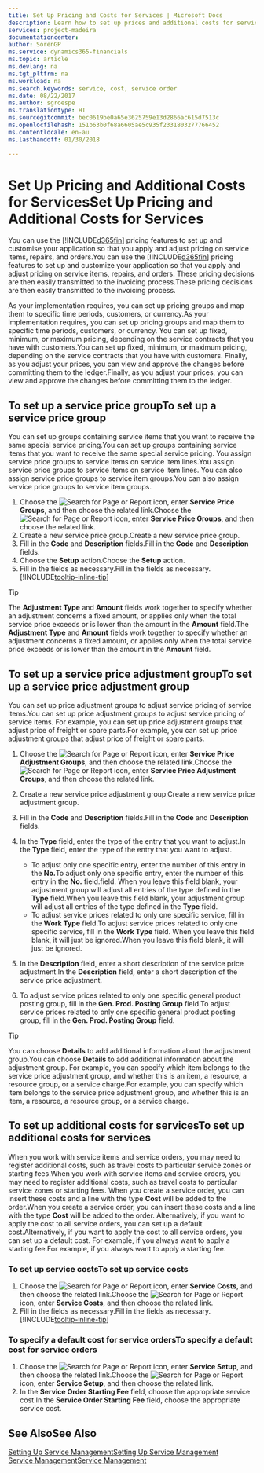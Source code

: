 ```yaml
---
title: Set Up Pricing and Costs for Services | Microsoft Docs
description: Learn how to set up prices and additional costs for services.
services: project-madeira
documentationcenter: 
author: SorenGP
ms.service: dynamics365-financials
ms.topic: article
ms.devlang: na
ms.tgt_pltfrm: na
ms.workload: na
ms.search.keywords: service, cost, service order
ms.date: 08/22/2017
ms.author: sgroespe
ms.translationtype: HT
ms.sourcegitcommit: bec0619be0a65e3625759e13d2866ac615d7513c
ms.openlocfilehash: 151b63b0f68a6605ae5c935f2331803277766452
ms.contentlocale: en-au
ms.lasthandoff: 01/30/2018

---
```


# <a name="set-up-pricing-and-additional-costs-for-services"></a><span data-ttu-id="94396-103">Set Up Pricing and Additional Costs for Services</span><span class="sxs-lookup"><span data-stu-id="94396-103">Set Up Pricing and Additional Costs for Services</span></span>
<span data-ttu-id="94396-104">You can use the [!INCLUDE[d365fin](includes/d365fin_md.md)] pricing features to set up and customise your application so that you apply and adjust pricing on service items, repairs, and orders.</span><span class="sxs-lookup"><span data-stu-id="94396-104">You can use the [!INCLUDE[d365fin](includes/d365fin_md.md)] pricing features to set up and customize your application so that you apply and adjust pricing on service items, repairs, and orders.</span></span> <span data-ttu-id="94396-105">These pricing decisions are then easily transmitted to the invoicing process.</span><span class="sxs-lookup"><span data-stu-id="94396-105">These pricing decisions are then easily transmitted to the invoicing process.</span></span>  
  
<span data-ttu-id="94396-106">As your implementation requires, you can set up pricing groups and map them to specific time periods, customers, or currency.</span><span class="sxs-lookup"><span data-stu-id="94396-106">As your implementation requires, you can set up pricing groups and map them to specific time periods, customers, or currency.</span></span> <span data-ttu-id="94396-107">You can set up fixed, minimum, or maximum pricing, depending on the service contracts that you have with customers.</span><span class="sxs-lookup"><span data-stu-id="94396-107">You can set up fixed, minimum, or maximum pricing, depending on the service contracts that you have with customers.</span></span> <span data-ttu-id="94396-108">Finally, as you adjust your prices, you can view and approve the changes before committing them to the ledger.</span><span class="sxs-lookup"><span data-stu-id="94396-108">Finally, as you adjust your prices, you can view and approve the changes before committing them to the ledger.</span></span>  

## <a name="to-set-up-a-service-price-group"></a><span data-ttu-id="94396-109">To set up a service price group</span><span class="sxs-lookup"><span data-stu-id="94396-109">To set up a service price group</span></span>
<span data-ttu-id="94396-110">You can set up groups containing service items that you want to receive the same special service pricing.</span><span class="sxs-lookup"><span data-stu-id="94396-110">You can set up groups containing service items that you want to receive the same special service pricing.</span></span> <span data-ttu-id="94396-111">You assign service price groups to service items on service item lines.</span><span class="sxs-lookup"><span data-stu-id="94396-111">You assign service price groups to service items on service item lines.</span></span> <span data-ttu-id="94396-112">You can also assign service price groups to service item groups.</span><span class="sxs-lookup"><span data-stu-id="94396-112">You can also assign service price groups to service item groups.</span></span>  

1. <span data-ttu-id="94396-113">Choose the ![Search for Page or Report](media/ui-search/search_small.png "Search for Page or Report icon") icon, enter **Service Price Groups**, and then choose the related link.</span><span class="sxs-lookup"><span data-stu-id="94396-113">Choose the ![Search for Page or Report](media/ui-search/search_small.png "Search for Page or Report icon") icon, enter **Service Price Groups**, and then choose the related link.</span></span>  
2. <span data-ttu-id="94396-114">Create a new service price group.</span><span class="sxs-lookup"><span data-stu-id="94396-114">Create a new service price group.</span></span>  
3. <span data-ttu-id="94396-115">Fill in the **Code** and **Description** fields.</span><span class="sxs-lookup"><span data-stu-id="94396-115">Fill in the **Code** and **Description** fields.</span></span>  
4. <span data-ttu-id="94396-116">Choose the **Setup** action.</span><span class="sxs-lookup"><span data-stu-id="94396-116">Choose the **Setup** action.</span></span>  
2. <span data-ttu-id="94396-117">Fill in the fields as necessary.</span><span class="sxs-lookup"><span data-stu-id="94396-117">Fill in the fields as necessary.</span></span> [!INCLUDE[tooltip-inline-tip](includes/tooltip-inline-tip_md.md)]  

 > [!Tip]
 > <span data-ttu-id="94396-118">The **Adjustment Type** and **Amount** fields work together to specify whether an adjustment concerns a fixed amount, or applies only when the total service price exceeds or is lower than the amount in the **Amount** field.</span><span class="sxs-lookup"><span data-stu-id="94396-118">The **Adjustment Type** and **Amount** fields work together to specify whether an adjustment concerns a fixed amount, or applies only when the total service price exceeds or is lower than the amount in the **Amount** field.</span></span>  

## <a name="to-set-up-a-service-price-adjustment-group"></a><span data-ttu-id="94396-119">To set up a service price adjustment group</span><span class="sxs-lookup"><span data-stu-id="94396-119">To set up a service price adjustment group</span></span>  
<span data-ttu-id="94396-120">You can set up price adjustment groups to adjust service pricing of service items.</span><span class="sxs-lookup"><span data-stu-id="94396-120">You can set up price adjustment groups to adjust service pricing of service items.</span></span> <span data-ttu-id="94396-121">For example, you can set up price adjustment groups that adjust price of freight or spare parts.</span><span class="sxs-lookup"><span data-stu-id="94396-121">For example, you can set up price adjustment groups that adjust price of freight or spare parts.</span></span>  
  
1. <span data-ttu-id="94396-122">Choose the ![Search for Page or Report](media/ui-search/search_small.png "Search for Page or Report icon") icon, enter **Service Price Adjustment Groups**, and then choose the related link.</span><span class="sxs-lookup"><span data-stu-id="94396-122">Choose the ![Search for Page or Report](media/ui-search/search_small.png "Search for Page or Report icon") icon, enter **Service Price Adjustment Groups**, and then choose the related link.</span></span>  
2. <span data-ttu-id="94396-123">Create a new service price adjustment group.</span><span class="sxs-lookup"><span data-stu-id="94396-123">Create a new service price adjustment group.</span></span>  
3. <span data-ttu-id="94396-124">Fill in the **Code** and **Description** fields.</span><span class="sxs-lookup"><span data-stu-id="94396-124">Fill in the **Code** and **Description** fields.</span></span>  
4. <span data-ttu-id="94396-125">In the **Type** field, enter the type of the entry that you want to adjust.</span><span class="sxs-lookup"><span data-stu-id="94396-125">In the **Type** field, enter the type of the entry that you want to adjust.</span></span>  
  
    * <span data-ttu-id="94396-126">To adjust only one specific entry, enter the number of this entry in the **No.**</span><span class="sxs-lookup"><span data-stu-id="94396-126">To adjust only one specific entry, enter the number of this entry in the **No.**</span></span> <span data-ttu-id="94396-127">field.</span><span class="sxs-lookup"><span data-stu-id="94396-127">field.</span></span> <span data-ttu-id="94396-128">When you leave this field blank, your adjustment group will adjust all entries of the type defined in the **Type** field.</span><span class="sxs-lookup"><span data-stu-id="94396-128">When you leave this field blank, your adjustment group will adjust all entries of the type defined in the **Type** field.</span></span>  
    * <span data-ttu-id="94396-129">To adjust service prices related to only one specific service, fill in the **Work Type** field.</span><span class="sxs-lookup"><span data-stu-id="94396-129">To adjust service prices related to only one specific service, fill in the **Work Type** field.</span></span> <span data-ttu-id="94396-130">When you leave this field blank, it will just be ignored.</span><span class="sxs-lookup"><span data-stu-id="94396-130">When you leave this field blank, it will just be ignored.</span></span>  
  
5. <span data-ttu-id="94396-131">In the **Description** field, enter a short description of the service price adjustment.</span><span class="sxs-lookup"><span data-stu-id="94396-131">In the **Description** field, enter a short description of the service price adjustment.</span></span>  
6. <span data-ttu-id="94396-132">To adjust service prices related to only one specific general product posting group, fill in the **Gen. Prod. Posting Group** field.</span><span class="sxs-lookup"><span data-stu-id="94396-132">To adjust service prices related to only one specific general product posting group, fill in the **Gen. Prod. Posting Group** field.</span></span>

> [!Tip]
> <span data-ttu-id="94396-133">You can choose **Details** to add additional information about the adjustment group.</span><span class="sxs-lookup"><span data-stu-id="94396-133">You can choose **Details** to add additional information about the adjustment group.</span></span> <span data-ttu-id="94396-134">For example, you can specify which item belongs to the service price adjustment group, and whether this is an item, a resource, a resource group, or a service charge.</span><span class="sxs-lookup"><span data-stu-id="94396-134">For example, you can specify which item belongs to the service price adjustment group, and whether this is an item, a resource, a resource group, or a service charge.</span></span>  

## <a name="to-set-up-additional-costs-for-services"></a><span data-ttu-id="94396-135">To set up additional costs for services</span><span class="sxs-lookup"><span data-stu-id="94396-135">To set up additional costs for services</span></span>
<span data-ttu-id="94396-136">When you work with service items and service orders, you may need to register additional costs, such as travel costs to particular service zones or starting fees.</span><span class="sxs-lookup"><span data-stu-id="94396-136">When you work with service items and service orders, you may need to register additional costs, such as travel costs to particular service zones or starting fees.</span></span> <span data-ttu-id="94396-137">When you create a service order, you can insert these costs and a line with the type **Cost** will be added to the order.</span><span class="sxs-lookup"><span data-stu-id="94396-137">When you create a service order, you can insert these costs and a line with the type **Cost** will be added to the order.</span></span> <span data-ttu-id="94396-138">Alternatively, if you want to apply the cost to all service orders, you can set up a default cost.</span><span class="sxs-lookup"><span data-stu-id="94396-138">Alternatively, if you want to apply the cost to all service orders, you can set up a default cost.</span></span> <span data-ttu-id="94396-139">For example, if you always want to apply a starting fee.</span><span class="sxs-lookup"><span data-stu-id="94396-139">For example, if you always want to apply a starting fee.</span></span>
  
### <a name="to-set-up-service-costs"></a><span data-ttu-id="94396-140">To set up service costs</span><span class="sxs-lookup"><span data-stu-id="94396-140">To set up service costs</span></span>
1. <span data-ttu-id="94396-141">Choose the ![Search for Page or Report](media/ui-search/search_small.png "Search for Page or Report icon") icon, enter **Service Costs**, and then choose the related link.</span><span class="sxs-lookup"><span data-stu-id="94396-141">Choose the ![Search for Page or Report](media/ui-search/search_small.png "Search for Page or Report icon") icon, enter **Service Costs**, and then choose the related link.</span></span> 
2. <span data-ttu-id="94396-142">Fill in the fields as necessary.</span><span class="sxs-lookup"><span data-stu-id="94396-142">Fill in the fields as necessary.</span></span> [!INCLUDE[tooltip-inline-tip](includes/tooltip-inline-tip_md.md)]  

### <a name="to-specify-a-default-cost-for-service-orders"></a><span data-ttu-id="94396-143">To specify a default cost for service orders</span><span class="sxs-lookup"><span data-stu-id="94396-143">To specify a default cost for service orders</span></span>
1. <span data-ttu-id="94396-144">Choose the ![Search for Page or Report](media/ui-search/search_small.png "Search for Page or Report icon") icon, enter **Service Setup**, and then choose the related link.</span><span class="sxs-lookup"><span data-stu-id="94396-144">Choose the ![Search for Page or Report](media/ui-search/search_small.png "Search for Page or Report icon") icon, enter **Service Setup**, and then choose the related link.</span></span> 
2. <span data-ttu-id="94396-145">In the **Service Order Starting Fee** field, choose the appropriate service cost.</span><span class="sxs-lookup"><span data-stu-id="94396-145">In the **Service Order Starting Fee** field, choose the appropriate service cost.</span></span>

## <a name="see-also"></a><span data-ttu-id="94396-146">See Also</span><span class="sxs-lookup"><span data-stu-id="94396-146">See Also</span></span>
[<span data-ttu-id="94396-147">Setting Up Service Management</span><span class="sxs-lookup"><span data-stu-id="94396-147">Setting Up Service Management</span></span>](service-setup-service.md)  
[<span data-ttu-id="94396-148">Service Management</span><span class="sxs-lookup"><span data-stu-id="94396-148">Service Management</span></span>](service-service.md)  

